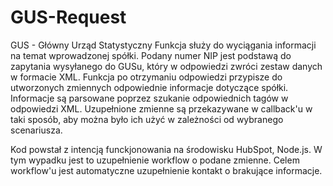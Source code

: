 # GUS-Request

GUS - Główny Urząd Statystyczny
Funkcja służy do wyciągania informacji na temat wprowadzonej spółki.
Podany numer NIP jest podstawą do zapytania wysyłanego do GUSu, który w odpowiedzi zwróci zestaw danych w formacie XML.
Funkcja po otrzymaniu odpowiedzi przypisze do utworzonych zmiennych odpowiednie informacje dotyczące spółki.
Informacje są parsowane poprzez szukanie odpowiednich tagów w odpowiedzi XML.
Uzupełnione zmienne są przekazywane w callback'u w taki sposób, aby można było ich użyć w zależności od wybranego scenariusza. 

Kod powstał z intencją funckjonowania na środowisku HubSpot, Node.js.
W tym wypadku jest to uzupełnienie workflow o podane zmienne. 
Celem workflow'u jest automatyczne uzupełnienie kontakt o brakujące informacje.
